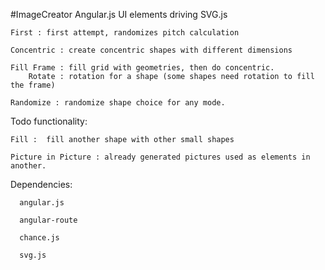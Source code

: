 #ImageCreator
Angular.js UI elements driving SVG.js

    First : first attempt, randomizes pitch calculation

    Concentric : create concentric shapes with different dimensions

    Fill Frame : fill grid with geometries, then do concentric.
        Rotate : rotation for a shape (some shapes need rotation to fill the frame)

    Randomize : randomize shape choice for any mode.

Todo functionality:

    Fill :  fill another shape with other small shapes

    Picture in Picture : already generated pictures used as elements in another.

Dependencies:

      angular.js

      angular-route

      chance.js

      svg.js
